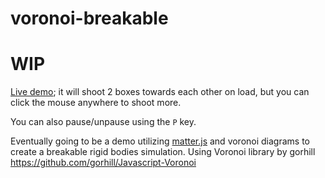 voronoi-breakable
========================
# WIP
[Live demo](https://topaz1008.github.io/voronoi-breakable/); it will shoot 2 boxes towards each other on load, but you can click the mouse anywhere to shoot more.

You can also pause/unpause using the `P` key.

Eventually going to be a demo utilizing [matter.js](https://github.com/liabru/matter-js) and voronoi diagrams to create a breakable rigid bodies simulation.
Using Voronoi library by gorhill https://github.com/gorhill/Javascript-Voronoi
